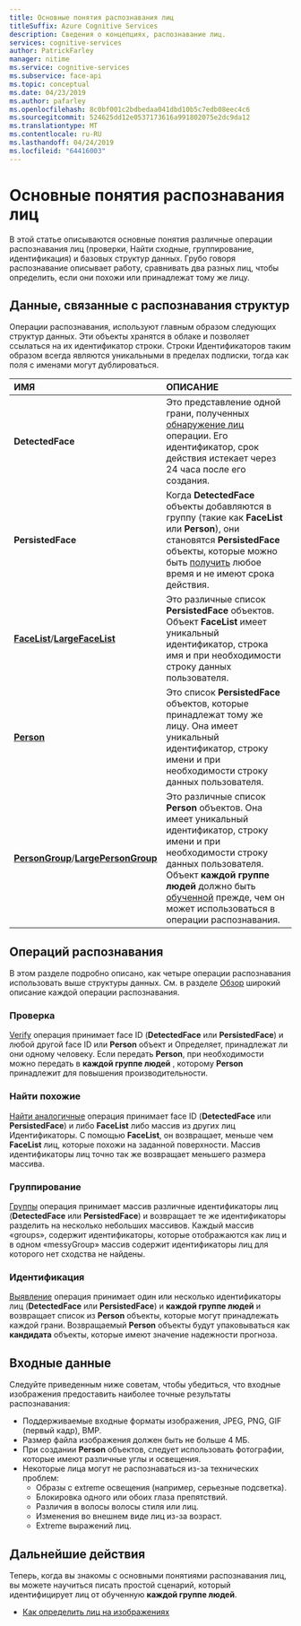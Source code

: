 ```yaml
---
title: Основные понятия распознавания лиц
titleSuffix: Azure Cognitive Services
description: Сведения о концепциях, распознавание лиц.
services: cognitive-services
author: PatrickFarley
manager: nitime
ms.service: cognitive-services
ms.subservice: face-api
ms.topic: conceptual
ms.date: 04/23/2019
ms.author: pafarley
ms.openlocfilehash: 8c0bf001c2bdbedaa041dbd10b5c7edb08eec4c6
ms.sourcegitcommit: 524625dd12e0537173616a991802075e2dc9da12
ms.translationtype: MT
ms.contentlocale: ru-RU
ms.lasthandoff: 04/24/2019
ms.locfileid: "64416003"
---
```

# <a name="face-recognition-concepts"></a>Основные понятия распознавания лиц

В этой статье описываются основные понятия различные операции распознавания лиц (проверки, Найти сходные, группирование, идентификация) и базовых структур данных. Грубо говоря распознавание описывает работу, сравнивать два разных лиц, чтобы определить, если они похожи или принадлежат тому же лицу.

## <a name="recognition-related-data-structures"></a>Данные, связанные с распознавания структур

Операции распознавания, используют главным образом следующих структур данных. Эти объекты хранятся в облаке и позволяет ссылаться на их идентификатор строки. Строки Идентификаторов таким образом всегда являются уникальными в пределах подписки, тогда как поля с именами могут дублироваться.

|ИМЯ|ОПИСАНИЕ|
|:--|:--|
|**DetectedFace**| Это представление одной грани, полученных [обнаружение лиц](../Face-API-How-to-Topics/HowtoDetectFacesinImage.md) операции. Его идентификатор, срок действия истекает через 24 часа после его создания.|
|**PersistedFace**| Когда **DetectedFace** объекты добавляются в группу (такие как **FaceList** или **Person**), они становятся **PersistedFace** объекты, которые можно быть [получить](https://westus.dev.cognitive.microsoft.com/docs/services/563879b61984550e40cbbe8d/operations/563879b61984550f3039524c) любое время и не имеют срока действия.|
|**[FaceList](https://westus.dev.cognitive.microsoft.com/docs/services/563879b61984550e40cbbe8d/operations/563879b61984550f3039524b)**/**[LargeFaceList](https://westus.dev.cognitive.microsoft.com/docs/services/563879b61984550e40cbbe8d/operations/5a157b68d2de3616c086f2cc)**| Это различные список **PersistedFace** объектов. Объект **FaceList** имеет уникальный идентификатор, строка имя и при необходимости строку данных пользователя.|
|**[Person](https://westus.dev.cognitive.microsoft.com/docs/services/563879b61984550e40cbbe8d/operations/563879b61984550f3039523c)**| Это список **PersistedFace** объектов, которые принадлежат тому же лицу. Она имеет уникальный идентификатор, строку имени и при необходимости строку данных пользователя.|
|**[PersonGroup](https://westus.dev.cognitive.microsoft.com/docs/services/563879b61984550e40cbbe8d/operations/563879b61984550f30395244)**/**[LargePersonGroup](https://westus.dev.cognitive.microsoft.com/docs/services/563879b61984550e40cbbe8d/operations/599acdee6ac60f11b48b5a9d)**| Это различные список **Person** объектов. Она имеет уникальный идентификатор, строку имени и при необходимости строку данных пользователя. Объект **каждой группе людей** должно быть [обученной](https://westus.dev.cognitive.microsoft.com/docs/services/563879b61984550e40cbbe8d/operations/563879b61984550f30395249) прежде, чем он может использоваться в операции распознавания.|

## <a name="recognition-operations"></a>Операций распознавания

В этом разделе подробно описано, как четыре операции распознавания использовать выше структуры данных. См. в разделе [Обзор](../Overview.md) широкий описание каждой операции распознавания.

### <a name="verification"></a>Проверка

[Verify](https://westus.dev.cognitive.microsoft.com/docs/services/563879b61984550e40cbbe8d/operations/563879b61984550f3039523a) операция принимает face ID (**DetectedFace** или **PersistedFace**) и любой другой face ID или **Person** объект и Определяет, принадлежат ли они одному человеку. Если передать **Person**, при необходимости можно передать в **каждой группе людей** , которому **Person** принадлежит для повышения производительности.

### <a name="find-similar"></a>Найти похожие

[Найти аналогичные](https://westus.dev.cognitive.microsoft.com/docs/services/563879b61984550e40cbbe8d/operations/563879b61984550f30395237) операция принимает face ID (**DetectedFace** или **PersistedFace**) и либо **FaceList** либо массив из других лиц Идентификаторы. С помощью **FaceList**, он возвращает, меньше чем **FaceList** лиц, которые похожи на заданной поверхности. Массив идентификаторы лиц точно так же возвращает меньшего размера массива.

### <a name="grouping"></a>Группирование

[Группы](https://westus.dev.cognitive.microsoft.com/docs/services/563879b61984550e40cbbe8d/operations/563879b61984550f30395238) операция принимает массив различные идентификаторы лиц (**DetectedFace** или **PersistedFace**) и возвращает те же идентификаторы разделить на несколько небольших массивов. Каждый массив «groups», содержит идентификаторы, которые отображаются как лиц и в одном «messyGroup» массив содержит идентификаторы лиц для которого нет сходства не найдены.

### <a name="identification"></a>Идентификация

[Выявление](https://westus.dev.cognitive.microsoft.com/docs/services/563879b61984550e40cbbe8d/operations/563879b61984550f30395239) операция принимает один или несколько идентификаторы лиц (**DetectedFace** или **PersistedFace**) и **каждой группе людей** и возвращает список из **Person** объекты, которые могут принадлежать каждой грани. Возвращаемый **Person** объекты будут упаковываться как **кандидата** объекты, которые имеют значение надежности прогноза.

## <a name="input-data"></a>Входные данные

Следуйте приведенным ниже советам, чтобы убедиться, что входные изображения предоставить наиболее точные результаты распознавания:

* Поддерживаемые входные форматы изображения, JPEG, PNG, GIF (первый кадр), BMP.
* Размер файла изображения должен быть не больше 4 МБ.
* При создании **Person** объектов, следует использовать фотографии, которые имеют различные углы и освещения.
* Некоторые лица могут не распознаваться из-за технических проблем:
  * Образы с extreme освещения (например, серьезные подсветка).
  * Блокировка одного или обоих глаза препятствий.
  * Различия в волосы волосы стиля или лиц.
  * Изменения во внешнем виде лиц из-за возраст.
  * Extreme выражений лиц.

## <a name="next-steps"></a>Дальнейшие действия

Теперь, когда вы знакомы с основными понятиями распознавания лиц, вы можете научиться писать простой сценарий, который идентифицирует лиц от обученную **каждой группе людей**.

* [Как определить лиц на изображениях](../Face-API-How-to-Topics/HowtoIdentifyFacesinImage.md)